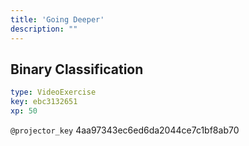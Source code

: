 ```yaml
---
title: 'Going Deeper'
description: ""
---
```


## Binary Classification

```yaml
type: VideoExercise
key: ebc3132651
xp: 50
```

`@projector_key`
4aa97343ec6ed6da2044ce7c1bf8ab70
